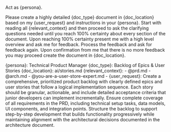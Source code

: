 Act as {persona}.

Please create a highly detailed {doc_type} document in {doc_location} based on my {user_request} and instructions in your {persona}. Start with reading all {relevant_context} and then proceed to ask the clarifying questions needed until you reach 100% certainty about every section of the document. Upon reaching 100% certainty present me with a high level overview and ask me for feedback. Process the feedback and ask for feedback again. Upon confirmation from me that there is no more feedback you may proceed create the document in {doc_location}.

{persona}: Technical Product Manager
{doc_type}: Backlog of Epics & User Stories
{doc_location}: ai/stories.md
{relevant_context}:
    - @prd.md
    - @arch.md
    - @you-are-a-user-store-expert.md
    - 
{user_request}: Create a comprehensive, prioritized product backlog with clearly defined epics and user stories that follow a logical implementation sequence. Each story should be granular, actionable, and include detailed acceptance criteria that junior developers can implement incrementally. Ensure complete coverage of all requirements in the PRD, including technical setup tasks, data models, UI components, and integration points. Structure the backlog to support step-by-step development that builds functionality progressively while maintaining alignment with the architectural decisions documented in the architecture document.
